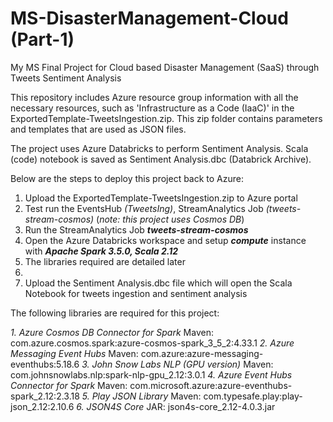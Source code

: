 # MS-DisasterManagement-Cloud (Part-1)
My MS Final Project for Cloud based Disaster Management (SaaS) through Tweets Sentiment Analysis

This repository includes Azure resource group information with all the necessary resources, such as 'Infrastructure as a Code (IaaC)' in the ExportedTemplate-TweetsIngestion.zip.
This zip folder contains parameters and templates that are used as JSON files.

The project uses Azure Databricks to perform Sentiment Analysis.
Scala (code) notebook is saved as Sentiment Analysis.dbc (Databrick Archive).

Below are the steps to deploy this project back to Azure:

1. Upload the ExportedTemplate-TweetsIngestion.zip to Azure portal
2. Test run the EventsHub _(TweetsIng)_, StreamAnalytics Job _(tweets-stream-cosmos)_ (_note: this project uses Cosmos DB_)
3. Run the StreamAnalytics Job **_tweets-stream-cosmos_**
4. Open the Azure Databricks workspace and setup _**compute**_ instance with _**Apache Spark 3.5.0, Scala 2.12**_
5. The libraries required are detailed later
6.   
7. Upload the Sentiment Analysis.dbc file which will open the Scala Notebook for tweets ingestion and sentiment analysis

The following libraries are required for this project:

_1. Azure Cosmos DB Connector for Spark_
    Maven: com.azure.cosmos.spark:azure-cosmos-spark_3_5_2:4.33.1
_2. Azure Messaging Event Hubs_
    Maven: com.azure:azure-messaging-eventhubs:5.18.6
_3. John Snow Labs NLP (GPU version)_
    Maven: com.johnsnowlabs.nlp:spark-nlp-gpu_2.12:3.0.1
_4. Azure Event Hubs Connector for Spark_
    Maven: com.microsoft.azure:azure-eventhubs-spark_2.12:2.3.18
_5. Play JSON Library_
    Maven: com.typesafe.play:play-json_2.12:2.10.6
_6. JSON4S Core_
    JAR: json4s-core_2.12-4.0.3.jar

